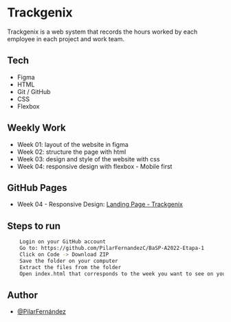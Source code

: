 # Trackgenix
Trackgenix is ​​a web system that records the hours worked by each employee in each project and work team. 
## Tech 
- Figma
- HTML
- Git / GitHub
- CSS
- Flexbox
## Weekly Work
- Week 01: layout of the website in figma
- Week 02: structure the page with html
- Week 03: design and style of the website with css
- Week 04: responsive design with flexbox - Mobile first
## GitHub Pages
- Week 04 - Responsive Design: [Landing Page - Trackgenix](https://pilarfernandezc.github.io/BaSP-A2022-Etapa-1/Semana-04/index.html)
## Steps to run
```bash
    Login on your GitHub account
    Go to: https://github.com/PilarFernandezC/BaSP-A2022-Etapa-1
    Click on Code -> Download ZIP
    Save the folder on your computer 
    Extract the files from the folder 
    Open index.html that corresponds to the week you want to see on your browser 
```
## Author
- [@PilarFernández](https://www.github.com/PilarFernandezC)

